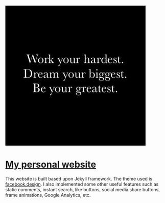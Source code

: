 ![inspiration](https://github.com/andy-lee0913/andy-lee0913.github.io/blob/master/assets/images/inspiration.JPG)

# [My personal website][]
This website is built based upon Jekyll framework. The theme used is [facebook.design][]. I also implemented some other useful features
such as static comments, instant search, like buttons, social media share buttons, frame animations, Google Analytics, etc.

<!--refs-->

[My personal website]: https://andy-lee0913.github.io/
[facebook.design]: http://facebook.design/
